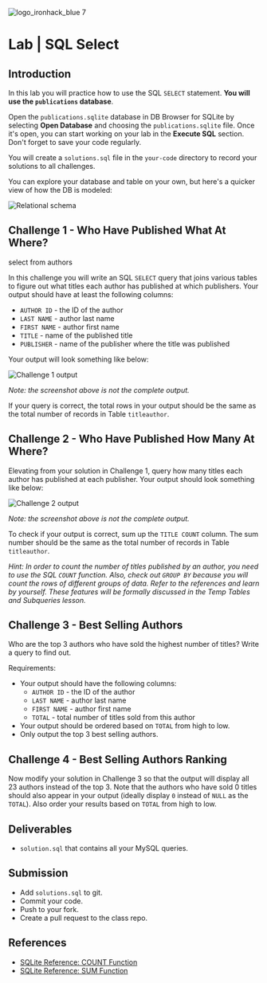 ![logo_ironhack_blue 7](https://user-images.githubusercontent.com/23629340/40541063-a07a0a8a-601a-11e8-91b5-2f13e4e6b441.png)

# Lab | SQL Select

## Introduction

In this lab you will practice how to use the SQL `SELECT` statement. **You will use the `publications` database**. 

Open the `publications.sqlite` database in DB Browser for SQLite by selecting **Open Database** and choosing the `publications.sqlite` file. Once it's open, you can start working on your lab in the **Execute SQL** section. Don't forget to save your code regularly.


You will create a `solutions.sql` file in the `your-code` directory to record your solutions to all challenges.

You can explore your database and table on your own, but here's a quicker view of how the DB is modeled:

![Relational schema](./images/relational-schema.png)

## Challenge 1 - Who Have Published What At Where?

select 
from authors 


In this challenge you will write an SQL `SELECT` query that joins various tables to figure out what titles each author has published at which publishers. Your output should have at least the following columns:

- `AUTHOR ID` - the ID of the author
- `LAST NAME` - author last name
- `FIRST NAME` - author first name
- `TITLE` - name of the published title
- `PUBLISHER` - name of the publisher where the title was published

Your output will look something like below:

![Challenge 1 output](./images/challenge-1.png)

_Note: the screenshot above is not the complete output._

If your query is correct, the total rows in your output should be the same as the total number of records in Table `titleauthor`.

## Challenge 2 - Who Have Published How Many At Where?

Elevating from your solution in Challenge 1, query how many titles each author has published at each publisher. Your output should look something like below:

![Challenge 2 output](./images/challenge-2.png)

_Note: the screenshot above is not the complete output._

To check if your output is correct, sum up the `TITLE COUNT` column. The sum number should be the same as the total number of records in Table `titleauthor`.

_Hint: In order to count the number of titles published by an author, you need to use the SQL `COUNT` function. Also, check out `GROUP BY` because you will count the rows of different groups of data. Refer to the references and learn by yourself. These features will be formally discussed in the Temp Tables and Subqueries lesson._

## Challenge 3 - Best Selling Authors

Who are the top 3 authors who have sold the highest number of titles? Write a query to find out.

Requirements:

- Your output should have the following columns:
  - `AUTHOR ID` - the ID of the author
  - `LAST NAME` - author last name
  - `FIRST NAME` - author first name
  - `TOTAL` - total number of titles sold from this author
- Your output should be ordered based on `TOTAL` from high to low.
- Only output the top 3 best selling authors.

## Challenge 4 - Best Selling Authors Ranking

Now modify your solution in Challenge 3 so that the output will display all 23 authors instead of the top 3. Note that the authors who have sold 0 titles should also appear in your output (ideally display `0` instead of `NULL` as the `TOTAL`). Also order your results based on `TOTAL` from high to low.

## Deliverables

- `solution.sql` that contains all your MySQL queries.

## Submission

- Add `solutions.sql` to git.
- Commit your code.
- Push to your fork.
- Create a pull request to the class repo.

## References

- [SQLite Reference: COUNT Function](https://www.sqlite.org/lang_aggfunc.html#count)
- [SQLite Reference: SUM Function](https://www.sqlite.org/lang_aggfunc.html#sumunc)
